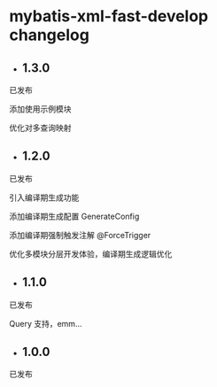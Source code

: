 # mybatis-xml-fast-develop changelog

+ ## 1.3.0

已发布

添加使用示例模块

优化对多查询映射

+ ## 1.2.0

已发布

引入编译期生成功能

添加编译期生成配置 GenerateConfig

添加编译期强制触发注解 @ForceTrigger

优化多模块分层开发体验，编译期生成逻辑优化

+ ## 1.1.0

已发布

Query 支持，emm...

+ ## 1.0.0

已发布